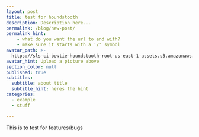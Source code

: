 ```yaml
---
layout: post
title: test for houndstooth
description: Description here...
permalink: /blog/new-post/
permalink_hint: 
	- what do you want the url to end with?
	- make sure it starts with a '/' symbol
avatar_path: >-
  https://sls-ci-bowtie-houndstooth-root-us-east-1-assets.s3.amazonaws.com/Thee-Dust/Jekyll-test/1651676123379-Clear.jpg
avatar_hint: Upload a picture above
section_color: null
published: true
subtitles:
  subtitle: about title
  subtitle_hint: heres the hint
categories:
  - example
  - stuff

---
```

<p>This is to test for features/bugs</p>
